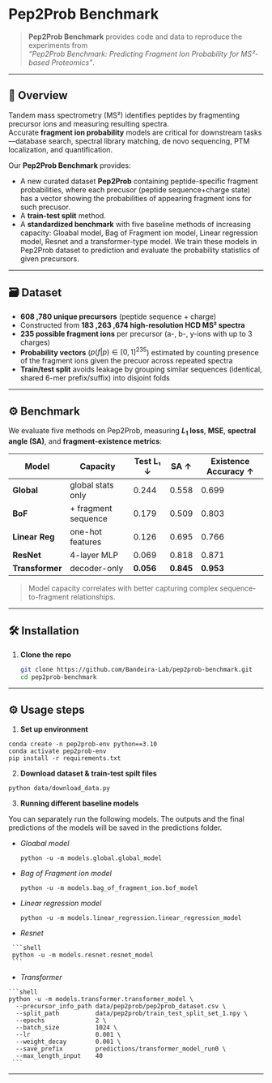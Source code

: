 # **Pep2Prob Benchmark**

> **Pep2Prob Benchmark** provides code and data to reproduce the experiments from  
> *“Pep2Prob Benchmark: Predicting Fragment Ion Probability for MS²-based Proteomics”*.

---

## 📖 Overview

Tandem mass spectrometry (MS²) identifies peptides by fragmenting precursor ions and measuring resulting spectra.  
Accurate **fragment ion probability** models are critical for downstream tasks—database search, spectral library matching, de novo sequencing, PTM localization, and quantification.  

Our **Pep2Prob Benchmark** provides:

- A new curated dataset **Pep2Prob** containing peptide-specific fragment probabilities, where each precusor (peptide sequence+charge state) has a vector showing the probabilities of appearing fragment ions for such precusor.  
- A **train-test split** method.
- A **standardized benchmark** with five baseline methods of increasing capacity: Gloabal model, Bag of Fragment ion model, Linear regression model, Resnet and a transformer-type model. We train these models in Pep2Prob dataset to prediction and evaluate the probability statistics of given precursors.
 

---

## 🗃️ Dataset

- **608 ,780 unique precursors** (peptide sequence + charge)  
- Constructed from **183 ,263 ,674 high-resolution HCD MS² spectra**  
- **235 possible fragment ions** per precursor (a-, b-, y-ions with up to 3 charges)  
- **Probability vectors** \($p(f|p)\in[0,1]^{235}$\) estimated by counting presence of the fragment ions given the precuor across repeated spectra  
- **Train/test split** avoids leakage by grouping similar sequences (identical, shared 6-mer prefix/suffix) into disjoint folds 

---

## ⚙️ Benchmark

We evaluate five methods on Pep2Prob, measuring **$L_1$ loss**, **MSE**, **spectral angle (SA)**, and **fragment-existence metrics**:

| Model         | Capacity            | Test L₁ ↓   | SA ↑    | Existence Accuracy ↑ |
|---------------|---------------------|------------|---------|----------------------|
| **Global**    | global stats only   | 0.244      | 0.558   | 0.699                |
| **BoF**       | + fragment sequence | 0.179      | 0.509   | 0.803                |
| **Linear Reg**| one-hot features    | 0.126      | 0.695   | 0.766                |
| **ResNet**    | 4-layer MLP         | 0.069  | 0.818   | 0.871                |
| **Transformer** | decoder-only       | **0.056**      | **0.845** | **0.953**            |

> Model capacity correlates with better capturing complex sequence-to-fragment relationships. 

---

## 🛠️ Installation

1. **Clone the repo**  
   ```bash
   git clone https://github.com/Bandeira-Lab/pep2prob-benchmark.git
   cd pep2prob-benchmark

---
## ⚙️ Usage steps
1. **Set up environment**

  ```shell
  conda create -n pep2prob-env python==3.10
  conda activate pep2prob-env
  pip install -r requirements.txt
  ```

2. **Download dataset & train-test spilt files**

  ```shell
  python data/download_data.py
  ```

3. **Running different baseline models**

You can separately run the following models. The outputs and the final predictions of the models will be saved in the predictions folder.
   *  _Gloabal model_
      
      ```shell
      python -u -m models.global.global_model
      ```
   *  _Bag of Fragment ion model_
  
      ```shell
      python -u -m models.bag_of_fragment_ion.bof_model
      ```
   *  _Linear regression model_
      
      ```shell
      python -u -m models.linear_regression.linear_regression_model
      ```
   *  _Resnet_
      
     ```shell
     python -u -m models.resnet.resnet_model
     ```
   *  _Transformer_
      
    ```shell
    python -u -m models.transformer.transformer_model \
      --precursor_info_path data/pep2prob/pep2prob_dataset.csv \
      --split_path          data/pep2prob/train_test_split_set_1.npy \
      --epochs              2 \
      --batch_size          1024 \
      --lr                  0.001 \
      --weight_decay        0.001 \
      --save_prefix         predictions/transformer_model_run0 \
      --max_length_input    40
     ```
---

